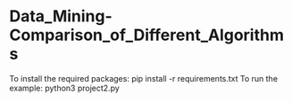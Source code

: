 # Data_Mining-Comparison_of_Different_Algorithms

To install the required packages: pip install -r requirements.txt
To run the example: python3 project2.py